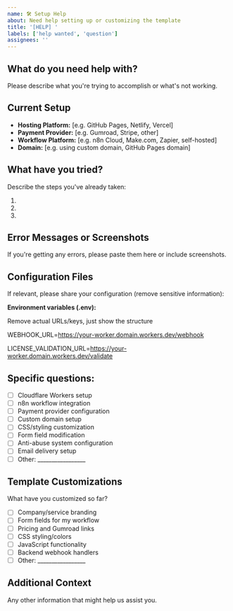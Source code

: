 ```yaml
---
name: 🛠️ Setup Help
about: Need help setting up or customizing the template
title: '[HELP] '
labels: ['help wanted', 'question']
assignees: ''
---
```


## What do you need help with?
Please describe what you're trying to accomplish or what's not working.

## Current Setup
- **Hosting Platform:** [e.g. GitHub Pages, Netlify, Vercel]
- **Payment Provider:** [e.g. Gumroad, Stripe, other]
- **Workflow Platform:** [e.g. n8n Cloud, Make.com, Zapier, self-hosted]
- **Domain:** [e.g. using custom domain, GitHub Pages domain]

## What have you tried?
Describe the steps you've already taken:

1. 
2. 
3. 

## Error Messages or Screenshots
If you're getting any errors, please paste them here or include screenshots.


## Configuration Files
If relevant, please share your configuration (remove sensitive information):

**Environment variables (.env):**

Remove actual URLs/keys, just show the structure

WEBHOOK_URL=https://your-worker.domain.workers.dev/webhook

LICENSE_VALIDATION_URL=https://your-worker.domain.workers.dev/validate


## Specific questions:
- [ ] Cloudflare Workers setup
- [ ] n8n workflow integration
- [ ] Payment provider configuration
- [ ] Custom domain setup
- [ ] CSS/styling customization
- [ ] Form field modification
- [ ] Anti-abuse system configuration
- [ ] Email delivery setup
- [ ] Other: _________________

## Template Customizations
What have you customized so far?
- [ ] Company/service branding
- [ ] Form fields for my workflow
- [ ] Pricing and Gumroad links
- [ ] CSS styling/colors
- [ ] JavaScript functionality
- [ ] Backend webhook handlers
- [ ] Other: _________________

## Additional Context
Any other information that might help us assist you.

